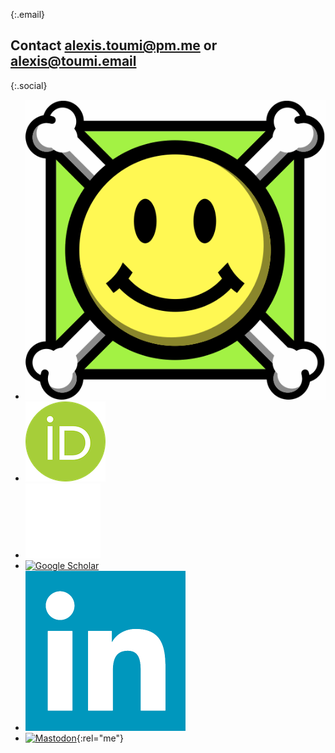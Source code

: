 {:.email}
## Contact [alexis.toumi@pm.me](mailto:alexis.toumi@pm.me) or [alexis@toumi.email](mailto:alexis@toumi.email)

{:.social}
- [![arXiv](/assets/images/arxiv.gif)](https://arxiv.org/search/?query=Alexis+Toumi&searchtype=author)
- [![ORCID](/assets/images/orcid.png)](https://orcid.org/0000-0002-7040-4532)
- [![GitHub](/assets/images/github.png)](https://github.com/toumix)
- [![Google Scholar](/assets/images/scholar.ico)](https://scholar.google.com/citations?user=mWkPOggAAAAJ)
- [![LinkedIn](/assets/images/linkedin.png)](https://www.linkedin.com/in/alexistoumi/)
- [![Mastodon](/assets/images/mastodon.ico)](https://mathstodon.xyz/@AlexisToumi){:rel="me"}
